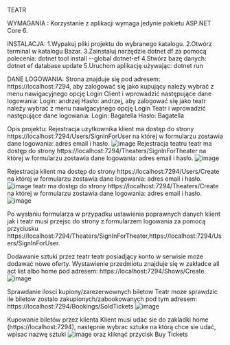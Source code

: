 TEATR


WYMAGANIA : Korzystanie z aplikacji wymaga jedynie pakietu ASP.NET Core 6.


INSTALACJA:
1.Wypakuj pliki projektu do wybranego katalogu.
2.Otwórz terminal w katalogu Bazar.
3.Zainstaluj narzędzie dotnet df za pomocą polecenia: dotnet tool install --global dotnet-ef
4.Stwórz bazę danych: dotnet ef database update
5.Uruchom aplikację używając: dotnet run

DANE LOGOWANIA:
Strona znajduje się pod adresem: https://localhost:7294,
aby zalogować się jako kupujący należy wybrać z menu nawigacyjnego 
opcję Login Client i wprowadzić następujące dane logowania: Login: andrzej Hasło: andrzej,
aby zalogować się jako teatr należy wybrać z menu nawigacyjnego 
opcję Login Teatr i wprowadzić następujące dane logowania: Login: Bagatella Hasło: Bagatella

Opis projektu:
Rejestracja uzytkownika
klient ma dostęp do strony https://localhost:7294/Users/SignInForUser na której w formularzu zostawia dane logowania: adres email i hasło.
![image](https://user-images.githubusercontent.com/92157161/215565133-d592aeac-e90a-469c-b84c-9a603e7e4e67.png)
Rejestracja teatru
teatr ma dostęp do strony https://localhost:7294/Theaters/SignInForTheater na której w formularzu zostawia dane logowania: adres email i hasło.
![image](https://user-images.githubusercontent.com/92157161/215565297-00738483-b009-44ae-8466-bfacb18cea81.png)

Rejestracja
klient ma dostęp do strony https://localhost:7294/Users/Create na której w formularzu zostawia dane logowania: adres email i hasło.
![image](https://user-images.githubusercontent.com/92157161/215565447-84b6cbf8-4558-4fbe-b5e5-5459f166e914.png)
teatr ma dostęp do strony https://localhost:7294/Theaters/Create na której w formularzu zostawia dane logowania: adres email i hasło.
![image](https://user-images.githubusercontent.com/92157161/215565535-2c3f9ec5-2b30-44f4-9d55-f07a78310432.png)

Po wysłaniu formularza w przypadku ustawienia poprawnych danych klient jak i teatr musi przejsc do strony z formularzem logowania za pomocą przyciusku https://localhost:7294/Theaters/SignInForTheater,https://localhost:7294/Users/SignInForUser.

Dodawanie sztuki przez teatr
teatr posiadjący konto w serwisie może dodawać nowe oferty. Wystawienie przedmiotu znajduje się w zakładce 
all act list albo home pod adresem: https://localhost:7294/Shows/Create.
![image](https://user-images.githubusercontent.com/92157161/215566919-00791b84-c90e-4266-b624-6f5d62e190fe.png)

Sprawdanie ilosci kupiony/zarezerwownych biletow
Teatr moze sprawdzic ile biletow zostalo zakupionych/zabookowanych pod tym adresem: https://localhost:7294/Bookings/SoldTickets
![image](https://user-images.githubusercontent.com/92157161/215567615-6ffb91d7-727c-42c0-a9cf-39ef3f01f725.png)

Kupowanie biletów przez klienta
Klient musi udac sie do zakladki home (https://localhost:7294), następnie wybrac sztuke na którą chce sie udać, wpisac nazwę sztuki
![image](https://user-images.githubusercontent.com/92157161/215567866-cf44d46e-7255-43b5-a486-88d2a851560a.png)
oraz kliknąć przycisk Buy Tickets



